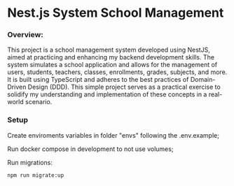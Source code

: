 
# Nest.js System School Management

  

### Overview:

This project is a school management system developed using NestJS, aimed at practicing and enhancing my backend development skills. The system simulates a school application and allows for the management of users, students, teachers, classes, enrollments, grades, subjects, and more. It is built using TypeScript and adheres to the best practices of Domain-Driven Design (DDD). This simple project serves as a practical exercise to solidify my understanding and implementation of these concepts in a real-world scenario.


### Setup

Create enviroments variables in folder "envs" following the .env.example;

Run docker compose in development to not use volumes;

Run migrations:

```
npm run migrate:up
```